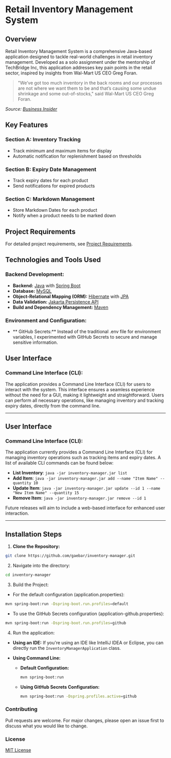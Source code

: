 # Retail Inventory Management System

## Overview
Retail Inventory Management System is a comprehensive Java-based application designed to tackle real-world challenges in retail inventory management. Developed as a solo assignment under the mentorship of TechBridge Inc, this application addresses key pain points in the retail sector, inspired by insights from Wal-Mart US CEO Greg Foran.

> "We’ve got too much inventory in the back rooms and our processes are not where we want them to be and that’s causing some undue shrinkage and some out-of-stocks," said Wal-Mart US CEO Greg Foran.

_Source: [Business Insider](https://www.businessinsider.com/wal-marts-ceo-reveals-8-main-problems-2015-4)_

## Key Features
### Section A: Inventory Tracking
- Track minimum and maximum items for display
- Automatic notification for replenishment based on thresholds

### Section B: Expiry Date Management
- Track expiry dates for each product
- Send notifications for expired products

### Section C: Markdown Management
- Store Markdown Dates for each product
- Notify when a product needs to be marked down

## Project Requirements
For detailed project requirements, see [Project Requirements](ProjectRequirements.md).

##  Technologies and Tools Used
### Backend Development:
- **Backend:** [Java](https://www.java.com/) with [Spring Boot](https://spring.io/projects/spring-boot)
- **Database:** [MySQL](https://www.mysql.com/)
- **Object-Relational Mapping (ORM):** [Hibernate](https://hibernate.org/) with [JPA](https://jakarta.ee/specifications/persistence/)
- **Data Validation:** [Jakarta Persistence API](https://jakarta.ee/specifications/persistence/)
- **Build and Dependency Management:** [Maven](https://maven.apache.org/)
  
### Environment and Configuration:
- ** GitHub Secrets:** Instead of the traditional .env file for environment variables, I experimented with GitHub Secrets to secure and manage sensitive information.

## User Interface
### Command Line Interface (CLI):
The application provides a Command Line Interface (CLI) for users to interact with the system. This interface ensures a seamless experience without the need for a GUI, making it lightweight and straightforward. Users can perform all necessary operations, like managing inventory and tracking expiry dates, directly from the command line.

--------------------------------
## User Interface
### Command Line Interface (CLI):
The application currently provides a Command Line Interface (CLI) for managing inventory operations such as tracking items and expiry dates. A list of available CLI commands can be found below:

- **List Inventory**: `java -jar inventory-manager.jar list`
- **Add Item**: `java -jar inventory-manager.jar add --name "Item Name" --quantity 10`
- **Update Item**: `java -jar inventory-manager.jar update --id 1 --name "New Item Name" --quantity 15`
- **Remove Item**: `java -jar inventory-manager.jar remove --id 1`

Future releases will aim to include a web-based interface for enhanced user interaction.

-----------------------------------

## Installation Steps

1. **Clone the Repository:**
```bash
git clone https://github.com/gaebar/inventory-manager.git
```

2. Navigate into the directory:
```bash
cd inventory-manager
```

3. Build the Project:
- For the default configuration (application.properties):
```bash
mvn spring-boot:run -Dspring-boot.run.profiles=default
```

- To use the GitHub Secrets configuration (application-github.properties):
```bash
mvn spring-boot:run -Dspring-boot.run.profiles=github
```

4. Run the application:
- **Using an IDE:**
  If you're using an IDE like IntelliJ IDEA or Eclipse, you can directly run the `InventoryManagerApplication` class.
  
- **Using Command Line:** 
  - **Default Configuration:**
    ```bash
    mvn spring-boot:run
    ```
     
  - **Using GitHub Secrets Configuration:**
    ```bash
    mvn spring-boot:run -Dspring.profiles.active=github
    ```

### Contributing
Pull requests are welcome. For major changes, please open an issue first to discuss what you would like to change.

### License
[MIT License](LICENSE)

